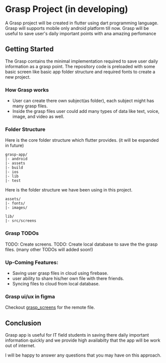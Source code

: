 # Grasp Project (in developing)

A Grasp project will be created in flutter using dart programming language. Grasp will supports mobile only android platform till now. Grasp will be useful to save user's daily important points with ana amazing perfomance

## Getting Started

The Grasp contains the minimal implementation required to save user daily information as a grasp point. The repository code is preloaded with some basic screen like basic app folder structure and required fonts to create a new project.

### How Grasp works

- User can create there own subject(as folder), each subject might has many grasp files.
- Inside the grasp files user could add many types of data like text, voice, image, and video as well.


### Folder Structure
Here is the core folder structure which flutter provides. (it will be expanded in future)

```
grasp-app/
|- android
|- assets
|- build
|- ios
|- lib
|- test
```

Here is the folder structure we have been using in this project. 

```
assets/
|- fonts/
|- images/
```

```
lib/
|- src/screens
```

### Grasp TODOs

TODO: Create screens.
TODO: Create local database to save the the grasp files.
(many other TODOs will added soon!)


### Up-Coming Features:

* Saving user grasp files in cloud using firebase.
* user ability to share his/her own file with there friends.
* Syncing files to cloud from local database.


### Grasp ui/ux in figma

Checkout [grasp_screens](https://www.figma.com/file/oRLdosPxq2Ks14VjZDKAP2/Grasp-App-UI%2FUX) for the remote file.


## Conclusion

Grasp app is useful for IT field students in saving there daily important information quickly and we provide high availabilty that the app will be work out of internet.

I will be happy to answer any questions that you may have on this approach.

